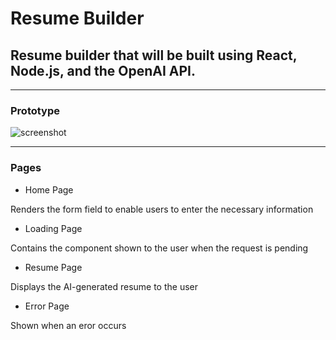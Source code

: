 # Resume Builder

## Resume builder that will be built using React, Node.js, and the OpenAI API.

---
### Prototype
![screenshot](https://i.imgur.com/UeUoAeE.png)

---
### Pages

- Home Page 

Renders the form field to enable users to enter the necessary information

- Loading Page

Contains the component shown to the user when the request is pending

- Resume Page

Displays the AI-generated resume to the user

- Error Page

Shown when an eror occurs